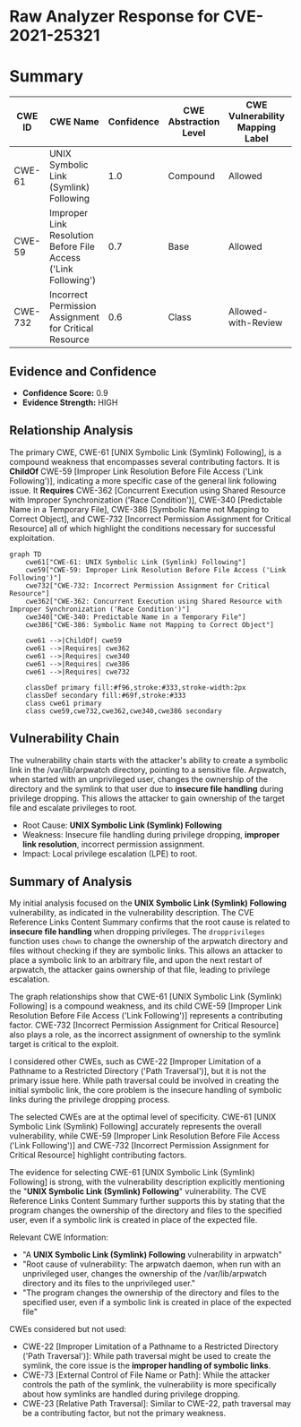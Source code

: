 # Raw Analyzer Response for CVE-2021-25321

# Summary
| CWE ID | CWE Name | Confidence | CWE Abstraction Level | CWE Vulnerability Mapping Label | CWE-Vulnerability Mapping Notes |
|---|---|---|---|---|---|
| CWE-61 | UNIX Symbolic Link (Symlink) Following | 1.0 | Compound | Allowed | Primary CWE |
| CWE-59 | Improper Link Resolution Before File Access ('Link Following') | 0.7 | Base | Allowed | Secondary Candidate |
| CWE-732 | Incorrect Permission Assignment for Critical Resource | 0.6 | Class | Allowed-with-Review | Secondary Candidate |

## Evidence and Confidence

*   **Confidence Score:** 0.9
*   **Evidence Strength:** HIGH

## Relationship Analysis
The primary CWE, CWE-61 [UNIX Symbolic Link (Symlink) Following], is a compound weakness that encompasses several contributing factors. It is **ChildOf** CWE-59 [Improper Link Resolution Before File Access ('Link Following')], indicating a more specific case of the general link following issue. It **Requires** CWE-362 [Concurrent Execution using Shared Resource with Improper Synchronization ('Race Condition')], CWE-340 [Predictable Name in a Temporary File], CWE-386 [Symbolic Name not Mapping to Correct Object], and CWE-732 [Incorrect Permission Assignment for Critical Resource] all of which highlight the conditions necessary for successful exploitation.

```mermaid
graph TD
    cwe61["CWE-61: UNIX Symbolic Link (Symlink) Following"]
    cwe59["CWE-59: Improper Link Resolution Before File Access ('Link Following')"]
    cwe732["CWE-732: Incorrect Permission Assignment for Critical Resource"]
    cwe362["CWE-362: Concurrent Execution using Shared Resource with Improper Synchronization ('Race Condition')"]
    cwe340["CWE-340: Predictable Name in a Temporary File"]
    cwe386["CWE-386: Symbolic Name not Mapping to Correct Object"]

    cwe61 -->|ChildOf| cwe59
    cwe61 -->|Requires| cwe362
    cwe61 -->|Requires| cwe340
    cwe61 -->|Requires| cwe386
    cwe61 -->|Requires| cwe732

    classDef primary fill:#f96,stroke:#333,stroke-width:2px
    classDef secondary fill:#69f,stroke:#333
    class cwe61 primary
    class cwe59,cwe732,cwe362,cwe340,cwe386 secondary
```

## Vulnerability Chain
The vulnerability chain starts with the attacker's ability to create a symbolic link in the /var/lib/arpwatch directory, pointing to a sensitive file. Arpwatch, when started with an unprivileged user, changes the ownership of the directory and the symlink to that user due to **insecure file handling** during privilege dropping. This allows the attacker to gain ownership of the target file and escalate privileges to root.
  - Root Cause: **UNIX Symbolic Link (Symlink) Following**
  - Weakness: Insecure file handling during privilege dropping, **improper link resolution**, incorrect permission assignment.
  - Impact: Local privilege escalation (LPE) to root.

## Summary of Analysis
My initial analysis focused on the **UNIX Symbolic Link (Symlink) Following** vulnerability, as indicated in the vulnerability description. The CVE Reference Links Content Summary confirms that the root cause is related to **insecure file handling** when dropping privileges. The `dropprivileges` function uses `chown` to change the ownership of the arpwatch directory and files without checking if they are symbolic links. This allows an attacker to place a symbolic link to an arbitrary file, and upon the next restart of arpwatch, the attacker gains ownership of that file, leading to privilege escalation.

The graph relationships show that CWE-61 [UNIX Symbolic Link (Symlink) Following] is a compound weakness, and its child CWE-59 [Improper Link Resolution Before File Access ('Link Following')] represents a contributing factor. CWE-732 [Incorrect Permission Assignment for Critical Resource] also plays a role, as the incorrect assignment of ownership to the symlink target is critical to the exploit.

I considered other CWEs, such as CWE-22 [Improper Limitation of a Pathname to a Restricted Directory ('Path Traversal')], but it is not the primary issue here. While path traversal could be involved in creating the initial symbolic link, the core problem is the insecure handling of symbolic links during the privilege dropping process.

The selected CWEs are at the optimal level of specificity. CWE-61 [UNIX Symbolic Link (Symlink) Following] accurately represents the overall vulnerability, while CWE-59 [Improper Link Resolution Before File Access ('Link Following')] and CWE-732 [Incorrect Permission Assignment for Critical Resource] highlight contributing factors.

The evidence for selecting CWE-61 [UNIX Symbolic Link (Symlink) Following] is strong, with the vulnerability description explicitly mentioning the "**UNIX Symbolic Link (Symlink) Following**" vulnerability. The CVE Reference Links Content Summary further supports this by stating that the program changes the ownership of the directory and files to the specified user, even if a symbolic link is created in place of the expected file.

Relevant CWE Information:
- "A **UNIX Symbolic Link (Symlink) Following** vulnerability in arpwatch"
- "Root cause of vulnerability: The arpwatch daemon, when run with an unprivileged user, changes the ownership of the /var/lib/arpwatch directory and its files to the unprivileged user."
- "The program changes the ownership of the directory and files to the specified user, even if a symbolic link is created in place of the expected file"

CWEs considered but not used:
- CWE-22 [Improper Limitation of a Pathname to a Restricted Directory ('Path Traversal')]: While path traversal might be used to create the symlink, the core issue is the **improper handling of symbolic links**.
- CWE-73 [External Control of File Name or Path]: While the attacker controls the path of the symlink, the vulnerability is more specifically about how symlinks are handled during privilege dropping.
- CWE-23 [Relative Path Traversal]: Similar to CWE-22, path traversal may be a contributing factor, but not the primary weakness.